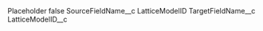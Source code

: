 <?xml version="1.0" encoding="UTF-8"?>
<CustomMetadata xmlns="http://soap.sforce.com/2006/04/metadata" xmlns:xsi="http://www.w3.org/2001/XMLSchema-instance" xmlns:xsd="http://www.w3.org/2001/XMLSchema">
    <label>Placeholder</label>
    <protected>false</protected>
    <values>
        <field>SourceFieldName__c</field>
        <value xsi:type="xsd:string">LatticeModelID</value>
    </values>
    <values>
        <field>TargetFieldName__c</field>
        <value xsi:type="xsd:string">LatticeModelID__c</value>
    </values>
</CustomMetadata>

